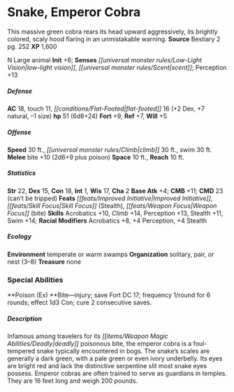 ﻿---
cssclass: [monsters]
title1: Snake, Emperor Cobra
desc_short: This massive green cobra rears its head upward aggressively, its brightly
  colored, scaly hood flaring in an unmistakable warning.
title2: Emperor Cobra
CR: 5
sources:
- name: Bestiary 2
  page: 252
  link: http://paizo.com/pathfinderRPG/v5748btpy8hif
XP: 1600
alignment: N
size: Large
type: animal
initiative:
  bonus: 6
senses:
  low-light vision: true
  scent: true
AC:
  AC: 18
  touch: 11
  flat_footed: 16
  components:
    dex: 2
    natural: 7
    size: -1
HP:
  HP: 51
  long: 6d8+24
saves:
  fort: 9
  ref: 7
  will: 5
speeds:
  base: 30
  climb: 30
  swim: 30
attacks:
  melee:
  - - text: bite +10 (2d6+9 plus poison)
      entries:
      - - damage: 2d6+9
        - effect: poison
      attack: bite
      bonus:
      - 10
space: 10
reach: 10
ability_scores:
  STR: 22
  DEX: 15
  CON: 18
  INT: 1
  WIS: 17
  CHA: 2
BAB: 4
CMB: 11
CMD: 23
CMD_other: can't be tripped
feats:
- name: Improved Initiative
- name: Skill Focus (Stealth)
- name: Weapon Focus (bite)
skills:
  Acrobatics: 10
  Climb: 14
  Perception: 13
  Stealth: 11
  Swim: 14
  _racial_mods:
    Acrobatics:
      _: 8
    Perception:
      _: 4
    Stealth:
      _: 4
ecology:
  environment: temperate or warm swamps
  organization: solitary, pair, or nest (3-8)
  treasure_type: none
special_abilities:
  Poison (Ex): Bite-injury; save Fort DC 17; frequency 1/round for 6 rounds; effect
    1d3 Con; cure 2 consecutive saves.
desc_long: Infamous among travelers for its deadly poisonous bite, the emperor cobra
  is a foul-tempered snake typically encountered in bogs. The snake's scales are generally
  a dark green, with a pale green or even ivory underbelly. Its eyes are bright red
  and lack the distinctive serpentine slit most snake eyes possess. Emperor cobras
  are often trained to serve as guardians in temples. They are 16 feet long and weigh
  200 pounds.

---

# Snake, Emperor Cobra
This massive green cobra rears its head upward aggressively, its brightly colored, scaly hood flaring in an unmistakable warning.
**Source** Bestiary 2 pg. 252
**XP** 1,600

N Large animal
**Init** +6; **Senses** _[[universal monster rules/Low-Light Vision|low-light vision]]_, _[[universal monster rules/Scent|scent]]_; Perception +13

##### Defense

**AC** 18, touch 11, _[[conditions/Flat-Footed|flat-footed]]_ 16 (+2 Dex, +7 natural, –1 size)
**hp** 51 (6d8+24)
**Fort** +9, **Ref** +7, **Will** +5

##### Offense
**Speed** 30 ft., _[[universal monster rules/Climb|climb]]_ 30 ft., swim 30 ft.
**Melee** bite +10 (2d6+9 plus poison)
**Space** 10 ft., **Reach** 10 ft.

##### Statistics
**Str** 22, **Dex** 15, **Con** 18, **Int** 1, **Wis** 17, **Cha** 2
**Base Atk** +4; **CMB** +11; **CMD** 23 (can’t be tripped)
**Feats** _[[feats/Improved Initiative|Improved Initiative]]_, _[[feats/Skill Focus|Skill Focus]]_ (Stealth), _[[feats/Weapon Focus|Weapon Focus]]_ (bite)
**Skills** Acrobatics +10, _Climb_ +14, Perception +13, Stealth +11, Swim +14; **Racial Modifiers** Acrobatics +8, +4 Perception, +4 Stealth

##### Ecology

**Environment** temperate or warm swamps
**Organization** solitary, pair, or nest (3–8)
**Treasure** none

### Special Abilities

**Poison (Ex) **Bite—injury; save Fort DC 17; frequency 1/round for 6 rounds; effect 1d3 Con; cure 2 consecutive saves.

##### Description

Infamous among travelers for its _[[items/Weapon Magic Abilities/Deadly|deadly]]_ poisonous bite, the emperor cobra is a foul-tempered snake typically encountered in bogs. The snake’s scales are generally a dark green, with a pale green or even ivory underbelly. Its eyes are bright red and lack the distinctive serpentine slit most snake eyes possess. Emperor cobras are often trained to serve as guardians in temples. They are 16 feet long and weigh 200 pounds.
